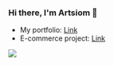 ### Hi there, I'm Artsiom 👋

- My portfolio: [Link](https://bit.ly/3zzq5hD)
- E-commerce project: [Link](https://bit.ly/3cvG8Un)

<img src="https://www.codewars.com/users/RockStar666/badges/large">

<!--
**RockStar666by/RockStar666by** is a ✨ _special_ ✨ repository because its `README.md` (this file) appears on your GitHub profile.

Here are some ideas to get you started:

- 🔭 I’m currently working on ...
- 🌱 I’m currently learning ...
- 👯 I’m looking to collaborate on ...
- 🤔 I’m looking for help with ...
- 💬 Ask me about ...
- 📫 How to reach me: ...
- 😄 Pronouns: ...
- ⚡ Fun fact: ...
-->
